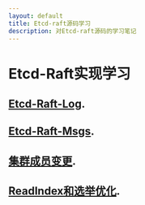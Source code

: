 ```yaml
---
layout: default
title: Etcd-raft源码学习
description: 对Etcd-raft源码的学习笔记
---
```

# Etcd-Raft实现学习
## [Etcd-Raft-Log](1_Etcd-Raft日志相关.html).
## [Etcd-Raft-Msgs](2_etcd-Raft-Message相关.html).
## [集群成员变更](3_etcd-Raft的集群变更.html).
## [ReadIndex和选举优化](4_etcd-Raft-选举优化和Readindex.html).